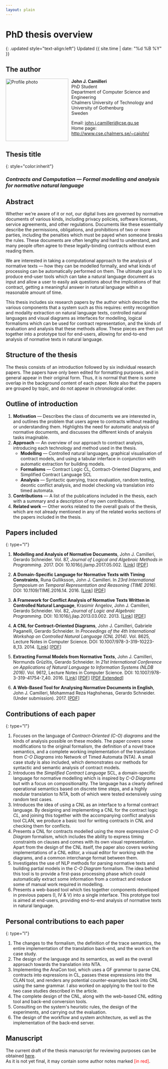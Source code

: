 ```yaml
---
layout: plain
---
```


# PhD thesis overview

{: .updated style="text-align:left"}
Updated {{ site.time | date: "%d %B %Y" }}

## The author

<img src="{{ site.baseurl }}/images/photo.jpg" alt="Profile photo" class="frame" style="float:left; height: 200px; margin:0px 10px 0px 0px" />

**John J. Camilleri**  
PhD Student  
Department of Computer Science and Engineering  
Chalmers University of Technology and University of Gothenburg  
Sweden

Email: <john.j.camilleri@cse.gu.se>  
Home page: <http://www.cse.chalmers.se/~cajohn/>

<div style="clear:both"></div>

## Thesis title

{: style="color:inherit"}
### _Contracts and Computation — Formal modelling and analysis for normative natural language_

## Abstract

Whether we're aware of it or not, our digital lives are governed by normative documents of various kinds, including privacy policies, software licenses, service agreements, and other regulations. Documents like these essentially describe the permissions, obligations, and prohibitions of two or more parties, including the penalties which must be payed when someone breaks the rules. These documents are often lengthy and hard to understand, and many people often agree to these legally-binding contracts without even reading them.

We are interested in taking a computational approach to the analysis of normative texts — how they can be modelled formally, and what kinds of processing can be automatically performed on them. The ultimate goal is to produce end-user tools which can take a natural language document as input and allow a user to easily ask questions about the implications of that contract, getting a meaningful answer in natural language within a reasonable amount of time.

This thesis includes six research papers by the author which describe the various components that a system such as this requires: entity recognition and modality extraction on natural language texts, controlled natural languages and visual diagrams as interfaces for modelling, logical formalisms which can be used for contract representation, and the kinds of evaluation and analysis that these methods allow. These pieces are then put together into a prototype tool for end-users, allowing for end-to-end analysis of normative texts in natural language.

## Structure of the thesis

The thesis consists of an introduction followed by six individual research papers.
The papers have only been edited for formatting purposes, and in general appear in their original form.
Thus, it is normal that there is some overlap in the background content of each paper.
Note also that the papers are grouped by topic, and do not appear in chronological order.

## Outline of introduction

1. **Motivation** — Describes the class of documents we are interested in, and outlines the problem that users agree to contracts without reading or understanding them. Highlights the need for automatic analysis of normative documents, and discusses the different kinds of analysis tasks imaginable.
2. **Approach** — An overview of our approach to contract analysis, introducing each technology and method used in the thesis.
    - **Modelling** — Controlled natural languages, graphical visualisation of contract models, and using a tabular interface in conjunction with automatic extraction for building models.
    - **Formalisms** — Contract Logic CL, Contract-Oriented Diagrams, and Simplified Contract Language SCL
    - **Analysis** — Syntactic querying, trace evaluation, random testing, deontic conflict analysis, and model checking via translation into timed automata.
3. **Contributions** — A list of the publications included in the thesis, each with a summary and a description of my own contributions.
4. **Related work** — Other works related to the overall goals of the thesis, which are not already mentioned in any of the related works sections of the papers included in the thesis.

## Papers included

{: type="I"}
1. **Modelling and Analysis of Normative Documents**, John J. Camilleri, Gerardo Schneider. Vol. 87, _Journal of Logical and Algebraic Methods in Programming_. 2017. DOI: 10.1016/j.jlamp.2017.05.002.
[[Link](http://dx.doi.org/10.1016/j.jlamp.2017.05.002)]
[[PDF](http://academic.johnjcamilleri.com/papers/jlamp2017.pdf)]

2. **A Domain-Specific Language for Normative Texts with Timing Constraints**, Runa Gulliksson, John J. Camilleri. In _23rd International Symposium on Temporal Representation and Reasoning (TIME 2016)_. DOI: 10.1109/TIME.2016.14. 2016.
[[Link](http://dx.doi.org/10.1109/TIME.2016.14)]
[[PDF](http://academic.johnjcamilleri.com/papers/time2016.pdf)]

3. **A Framework for Conflict Analysis of Normative Texts Written in Controlled Natural Language**, Krasimir Angelov, John J. Camilleri, Gerardo Schneider. Vol. 82, _Journal of Logic and Algebraic Programming_. DOI: 10.1016/j.jlap.2013.03.002. 2013.
[[Link](http://dx.doi.org/10.1016/j.jlap.2013.03.002)]
[[PDF](http://academic.johnjcamilleri.com/papers/jlap2013.pdf)]

4. **A CNL for Contract-Oriented Diagrams**, John J. Camilleri, Gabriele Paganelli, Gerardo Schneider. In _Proceedings of the 4th International Workshop on Controlled Natural Language (CNL 2014)_. Vol. 8625, Lecture Notes in Computer Science. DOI: 10.1007/978-3-319-10223-8_13. 2014.
[[Link](http://dx.doi.org/10.1007/978-3-319-10223-8_13)]
[[PDF](http://academic.johnjcamilleri.com/papers/cnl2014.pdf)]

5. **Extracting Formal Models from Normative Texts**, John J. Camilleri, Normunds Grūzītis, Gerardo Schneider. In _21st International Conference on Applications of Natural Language to Information Systems (NLDB 2016)_. Vol. 9612, Lecture Notes in Computer Science. DOI: 10.1007/978-3-319-41754-7_40. 2016.
[[Link](http://dx.doi.org/10.1007/978-3-319-41754-7_40)]
[[PDF](http://academic.johnjcamilleri.com/papers/nldb2016.pdf)]
[[PDF Extended](http://academic.johnjcamilleri.com/papers/nldb2016extended.pdf)]

6. **A Web-Based Tool for Analysing Normative Documents in English**, John J. Camilleri, Mohammad Reza Haghshenas, Gerardo Schneider. (Under submission). 2017.
[[PDF](http://academic.johnjcamilleri.com/papers/ifm2017.pdf)]

## Contributions of each paper


{: type="I"}
1. Focuses on the language of _Contract-Oriented (C-O) diagrams_ and the kinds of analysis possible on these models.
The paper covers some modifications to the original formalism, the definition of a novel trace semantics,
and a complete working implementation of the translation from _C-O Diagrams_ into Network of Timed Automata (NTA).
A small case study is also included, which demonstrates our methods for syntactic and semantic analysis of contract models.
2. Introduces the _Simplified Contract Language_ SCL,
a domain-specific language for normative modelling which is inspired by _C-O Diagrams_ but with a focus on compositionality.
The language has a clearly defined operational semantics based on discrete time steps,
and a highly modular translation to NTA,
both of which were tested extensively using random test cases.
3. Introduces the idea of using a CNL as an interface to a formal contract language.
By designing and implementing a CNL for the contract logic _CL_, and joining this together with the accompanying conflict analysis tool CLAN,
we produce a basic tool for writing contracts in CNL and checking them for conflicts.
4. Presents a CNL for contracts modelled using the more expressive _C-O Diagram_ formalism,
which includes the ability to express timing constraints on clauses and comes with its own visual representation.
Apart from the design of the CNL itself, the paper also covers working implementations of a CNL editor,
a visual editor for working with the diagrams, and a common interchange format between them.
5. Investigates the use of NLP methods for parsing normative texts and building partial models in the _C-O Diagram_ formalism.
The idea behind this tool is to provide a first-pass processing phase which could automatically extract some information from a contract and reduce some of manual work required in modelling.
6. Presents a web-based tool which ties together components developed in previous papers (I, IV & V) into a single interface.
This prototype tool is aimed at end-users, providing end-to-end analysis of normative texts in natural language.

## Personal contributions to each paper

{: type="I"}
1. The changes to the formalism, the definition of the trace semantics, the entire implementation of the translation back-end, and the work on the case study.
2. The design of the language and its semantics, as well as the overall approach towards the translation into NTA.
3. Implementing the AnaCon tool, which uses a GF grammar to parse CNL contracts into expressions in CL, passes these expressions into the CLAN tool, and renders any potential counter-examples back into CNL using the same grammar.
I also worked on applying to the tool to the two case studies described in the article.
4. The complete design of the CNL, along with the web-based CNL editing tool and back-end conversion tools.
5. Consulting on the system's heuristic rules, the design of the experiments, and carrying out the evaluation.
6. The design of the workflow and system architecture, as well as the implementation of the back-end server.

## Manuscript

The current draft of the thesis manuscript for reviewing purposes can be obtained [here](http://www.cse.chalmers.se/~cajohn/phd-thesis-draft.pdf).   
As it is not yet final, it may contain some author notes marked <span style="color:red">[in red]</span>.
